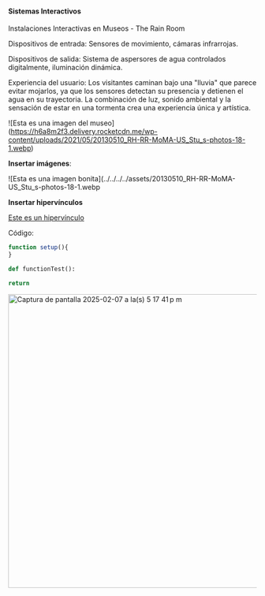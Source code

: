 #### Sistemas Interactivos 

Instalaciones Interactivas en Museos - The Rain Room 

Dispositivos de entrada: Sensores de movimiento, cámaras infrarrojas.

Dispositivos de salida: Sistema de aspersores de agua controlados digitalmente, iluminación dinámica.

Experiencia del usuario: Los visitantes caminan bajo una "lluvia" que parece evitar mojarlos, ya que los sensores detectan su presencia y detienen el agua en su trayectoria. La combinación de luz, sonido ambiental y la sensación de estar en una tormenta crea una experiencia única y artística.

![Esta es una imagen del museo] (https://h6a8m2f3.delivery.rocketcdn.me/wp-content/uploads/2021/05/20130510_RH-RR-MoMA-US_Stu_s-photos-18-1.webp)

**Insertar imágenes**:

![Esta es una imagen bonita](../../../../assets/20130510_RH-RR-MoMA-US_Stu_s-photos-18-1.webp

**Insertar hipervínculos**

[Este es un hipervínculo](https://www.upb.edu.co/es/home)

Código:

``` js
function setup(){
}

```

``` py
def functionTest():

return
```

<img width="596" alt="Captura de pantalla 2025-02-07 a la(s) 5 17 41 p m" src="https://github.com/user-attachments/assets/d1cdf581-c44c-4b1c-8815-49674f2723ac" />

